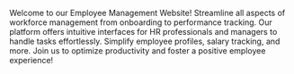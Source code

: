 Welcome to our Employee Management Website! Streamline all aspects of workforce management from onboarding to performance tracking. Our platform offers intuitive interfaces for HR professionals and managers to handle tasks effortlessly. Simplify employee profiles, salary tracking, and more. Join us to optimize productivity and foster a positive employee experience!

